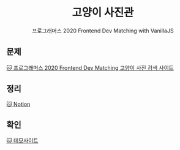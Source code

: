<h1 align="center">고양이 사진관</h1>
<p align="center">프로그래머스 2020 Frontend Dev Matching with VanillaJS</p>

## 문제

<a href="https://programmers.co.kr/competitions/131/2020-web-fe-first" title="고양이 사진 검색 사이트" target="_blank">🐱 프로그래머스 2020 Frontend Dev Matching 고양이 사진 검색 사이트</a>

## 정리

<a href="https://geunu97-8.notion.site/0590d7eceb4c4b9e8ae7d0eef9c7bf73" title="notion" target="_blank">🐱 Notion</a>

## 확인

<a href="https://steady-brioche-c20cba.netlify.app" title="고양이 사진 검색 사이트" target="_blank">🐱 데모사이트</a>
